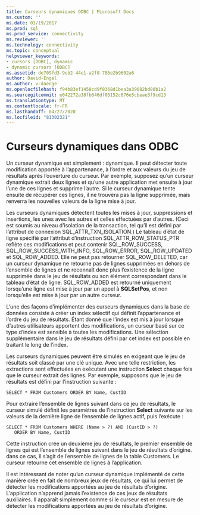 ```yaml
---
title: Curseurs dynamiques ODBC | Microsoft Docs
ms.custom: ''
ms.date: 01/19/2017
ms.prod: sql
ms.prod_service: connectivity
ms.reviewer: ''
ms.technology: connectivity
ms.topic: conceptual
helpviewer_keywords:
- cursors [ODBC], dynamic
- dynamic cursors [ODBC]
ms.assetid: de709fd3-9eb2-44e1-a2f0-786e2b9602a6
author: David-Engel
ms.author: v-daenge
ms.openlocfilehash: f94b83ef1458cd9f8368d1bea3a39682bd80b1a2
ms.sourcegitcommit: e042272a38fb646df05152c676e5cbeae3f9cd13
ms.translationtype: MT
ms.contentlocale: fr-FR
ms.lasthandoff: 04/27/2020
ms.locfileid: "81302321"
---
```

# <a name="odbc-dynamic-cursors"></a>Curseurs dynamiques dans ODBC
Un curseur dynamique est simplement : dynamique. Il peut détecter toute modification apportée à l’appartenance, à l’ordre et aux valeurs du jeu de résultats après l’ouverture du curseur. Par exemple, supposez qu’un curseur dynamique extrait deux lignes et qu’une autre application met ensuite à jour l’une de ces lignes et supprime l’autre. Si le curseur dynamique tente ensuite de récupérer ces lignes, il ne trouvera pas la ligne supprimée, mais renverra les nouvelles valeurs de la ligne mise à jour.  
  
 Les curseurs dynamiques détectent toutes les mises à jour, suppressions et insertions, les unes avec les autres et celles effectuées par d’autres. (Ceci est soumis au niveau d’isolation de la transaction, tel qu’il est défini par l’attribut de connexion SQL_ATTR_TXN_ISOLATION.) Le tableau d’état de ligne spécifié par l’attribut d’instruction SQL_ATTR_ROW_STATUS_PTR reflète ces modifications et peut contenir SQL_ROW_SUCCESS, SQL_ROW_SUCCESS_WITH_INFO, SQL_ROW_ERROR, SQL_ROW_UPDATED et SQL_ROW_ADDED. Elle ne peut pas retourner SQL_ROW_DELETED, car un curseur dynamique ne retourne pas de lignes supprimées en dehors de l’ensemble de lignes et ne reconnaît donc plus l’existence de la ligne supprimée dans le jeu de résultats ou son élément correspondant dans le tableau d’état de ligne. SQL_ROW_ADDED est retourné uniquement lorsqu’une ligne est mise à jour par un appel à **SQLSetPos**, et non lorsqu’elle est mise à jour par un autre curseur.  
  
 L’une des façons d’implémenter des curseurs dynamiques dans la base de données consiste à créer un index sélectif qui définit l’appartenance et l’ordre du jeu de résultats. Étant donné que l’index est mis à jour lorsque d’autres utilisateurs apportent des modifications, un curseur basé sur ce type d’index est sensible à toutes les modifications. Une sélection supplémentaire dans le jeu de résultats défini par cet index est possible en traitant le long de l’index.  
  
 Les curseurs dynamiques peuvent être simulés en exigeant que le jeu de résultats soit classé par une clé unique. Avec une telle restriction, les extractions sont effectuées en exécutant une instruction **Select** chaque fois que le curseur extrait des lignes. Par exemple, supposons que le jeu de résultats est défini par l’instruction suivante :  
  
```  
SELECT * FROM Customers ORDER BY Name, CustID  
```  
  
 Pour extraire l’ensemble de lignes suivant dans ce jeu de résultats, le curseur simulé définit les paramètres de l’instruction **Select** suivante sur les valeurs de la dernière ligne de l’ensemble de lignes actif, puis l’exécute :  
  
```  
SELECT * FROM Customers WHERE (Name > ?) AND (CustID > ?)  
   ORDER BY Name, CustID  
```  
  
 Cette instruction crée un deuxième jeu de résultats, le premier ensemble de lignes qui est l’ensemble de lignes suivant dans le jeu de résultats d’origine. dans ce cas, il s’agit de l’ensemble de lignes de la table Customers. Le curseur retourne cet ensemble de lignes à l’application.  
  
 Il est intéressant de noter qu’un curseur dynamique implémenté de cette manière crée en fait de nombreux jeux de résultats, ce qui lui permet de détecter les modifications apportées au jeu de résultats d’origine. L’application n’apprend jamais l’existence de ces jeux de résultats auxiliaires. Il apparaît simplement comme si le curseur est en mesure de détecter les modifications apportées au jeu de résultats d’origine.
